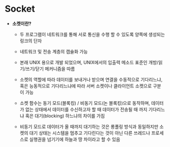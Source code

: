 # Socket

- **소켓이란?**
	- 두 프로그램이 네트워크를 통해 서로 통신을 수행 할 수 있도록 양쪽에 생성되는 링크의 단자
	
	- 네트워크 및 전송 계층의 캡슐화 가능
	
	- 본래 UNIX 용으로 개발 되었으며, UNIX에서의 입출력 메소드 표준인 개방/읽기/쓰기/닫기 메커니즘을 따름
	
	- 소켓의 역할에 따라 데이터를 보내거나 받으며 연결을 수동적으로 기다리느냐, 
	  혹은 능동적으로 기다리느냐에 따라 서버 소켓이나 클라이언트 소켓으로 구분이 가능
	  
	- 소켓 함수는 동기 모드(블록킹) / 비동기 모드(논 블록킹)으로 동작하며, 
	  데이터가 없는 상태에서 데이터를 수신하고자 할 때 데이터가 전송될 때 까지 기다리느냐 
	  혹은 대기(blocking) 하느냐의 차이를 가짐
	
	- 비동기 모드로 데이터가 올 때까지 대기하는 것은 롱폴링 방식과 동일하지만
	  소켓의 대기 상태는 시스템을 멈추고 기다린다는 것이 아닌 
	  다른 쓰레드나 프로세스로 실행권을 넘기기에 하늘과 땅 차이라고 할 수 있음

